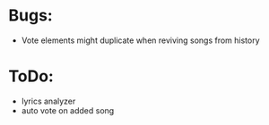 # Bugs:

* Vote elements might duplicate when reviving songs from history

# ToDo:

* lyrics analyzer
* auto vote on added song

